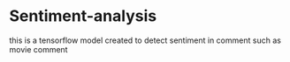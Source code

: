# Sentiment-analysis
this is a tensorflow model created to detect sentiment in comment such as movie comment
